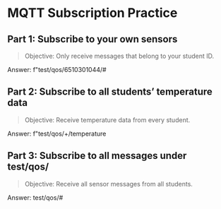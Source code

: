 # MQTT Subscription Practice


## Part 1: Subscribe to your own sensors

> Objective: Only receive messages that belong to your student ID.

Answer: f"test/qos/6510301044/#


## Part 2: Subscribe to all students’ temperature data

> Objective: Receive temperature data from every student.

Answer: f"test/qos/+/temperature


## Part 3: Subscribe to all messages under test/qos/

> Objective: Receive all sensor messages from all students.

Answer: test/qos/#
